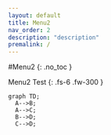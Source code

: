 ```yaml
---
layout: default
title: Menu2
nav_order: 2
description: "description"
premalink: /
---
```


#Menu2
{: .no_toc }

Menu2 Test
{: .fs-6 .fw-300 }

```mermaid
graph TD;
  A-->B;
  A-->C;
  B-->D;
  C-->D;
```
